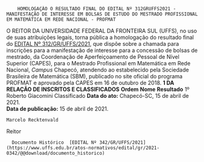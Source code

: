         HOMOLOGAÇÃO O RESULTADO FINAL DO EDITAL Nº 312GRUFFS2021 - MANIFESTAÇÃO DE INTERESSE EM BOLSAS DE ESTUDO DO MESTRADO PROFISSIONAL EM MATEMÁTICA EM REDE NACIONAL - PROFMAT  

 O REITOR DA UNIVERSIDADE FEDERAL DA FRONTEIRA SUL (UFFS), no uso de suas atribuições legais, torna pública a homologação do resultado final do [EDITAL Nº 312/GR/UFFS/2021](https://www.uffs.edu.br/atos-normativos/edital/gr/2021-0312), que dispõe sobre a chamada para inscrições para a manifestação de interesse para a concessão de bolsas de mestrado, da Coordenação de Aperfeiçoamento de Pessoal de Nível Superior (CAPES), para o Mestrado Profissional em Matemática em Rede Nacional, *Campus*  Chapecó, atendendo ao estabelecido pela Sociedade Brasileira de Matemática (SBM), publicado no site oficial do programa PROFMAT e aprovado pela CAPES em 16 de outubro de 2018.  **1 DA RELAÇÃO DE INSCRITOS E CLASSIFICADOS**     **Ordem**   **Nome**   **Resultado**     1º   Roberto Giacomini   Classificado            **Data do ato:** Chapecó-SC, 15 de abril de 2021.   
 **Data de publicação:**  15 de abril de 2021. 

    Marcelo Recktenvald   
 Reitor 

      Documento Histórico  [EDITAL Nº 342/GR/UFFS/2021](https://www.uffs.edu.br/atos-normativos/edital/gr/2021-0342/@@download/documento_historico)     
      